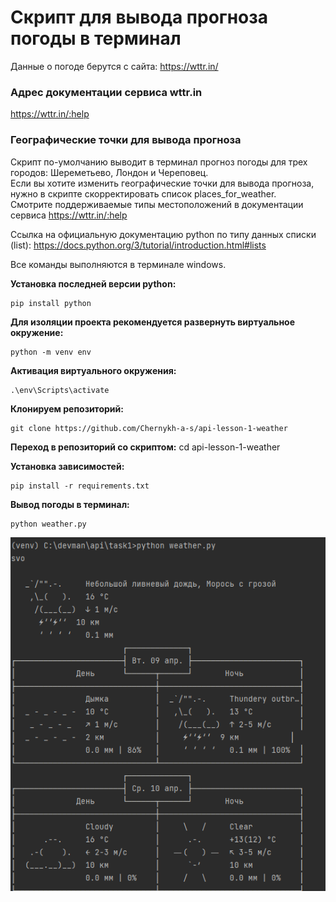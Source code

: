 #  Скрипт для вывода прогноза погоды в терминал

Данные о погоде берутся с сайта: https://wttr.in/

### Адрес документации сервиса wttr.in
https://wttr.in/:help

### Географические точки для вывода прогноза
Скрипт по-умолчанию выводит в терминал прогноз погоды для трех городов: Шереметьево, Лондон и Череповец.</br> 
Если вы хотите изменить географические точки для вывода прогноза, нужно в скрипте скорректировать список places_for_weather.</br> 
Смотрите поддерживаемые типы местоположений в документации сервиса https://wttr.in/:help</br> 

Ссылка на официальную документацию python по типу данных списки (list): https://docs.python.org/3/tutorial/introduction.html#lists

Все команды выполняются в терминале windows.

**Установка последней версии python:**
```
pip install python
```

**Для изоляции проекта рекомендуется развернуть виртуальное окружение:**
```
python -m venv env
```

**Активация виртуального окружения:**
```
.\env\Scripts\activate
```

**Клонируем репозиторий:**
```
git clone https://github.com/Chernykh-a-s/api-lesson-1-weather
```

**Переход в репозиторий со скриптом:**
cd api-lesson-1-weather

**Установка зависимостей:**
```
pip install -r requirements.txt
```

**Вывод погоды в терминал:**
```
python weather.py
```

![Пример скриншота](https://github.com/Chernykh-a-s/api-lesson-1-weather/blob/weather/Screenshot.png)

